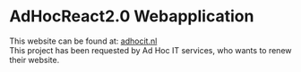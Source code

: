 # AdHocReact2.0 Webapplication

This website can be found at: [adhocit.nl](https://adhocit.nl/)\
This project has been requested by Ad Hoc IT services, who wants to renew their website.
